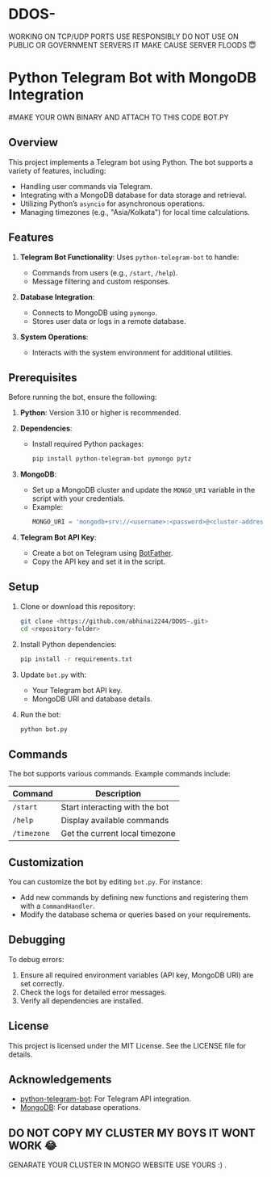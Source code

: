 # DDOS-
WORKING ON TCP/UDP PORTS USE RESPONSIBLY DO NOT USE ON PUBLIC OR GOVERNMENT SERVERS IT MAKE CAUSE SERVER FLOODS 😇
# Python Telegram Bot with MongoDB Integration

#MAKE YOUR OWN BINARY AND ATTACH TO THIS CODE BOT.PY

## Overview
This project implements a Telegram bot using Python. The bot supports a variety of features, including:

- Handling user commands via Telegram.
- Integrating with a MongoDB database for data storage and retrieval.
- Utilizing Python’s `asyncio` for asynchronous operations.
- Managing timezones (e.g., "Asia/Kolkata") for local time calculations.

## Features
1. **Telegram Bot Functionality**: Uses `python-telegram-bot` to handle:
   - Commands from users (e.g., `/start`, `/help`).
   - Message filtering and custom responses.

2. **Database Integration**:
   - Connects to MongoDB using `pymongo`.
   - Stores user data or logs in a remote database.

3. **System Operations**:
   - Interacts with the system environment for additional utilities.

## Prerequisites
Before running the bot, ensure the following:

1. **Python**: Version 3.10 or higher is recommended.
2. **Dependencies**:
   - Install required Python packages:
     ```bash
     pip install python-telegram-bot pymongo pytz
     ```
3. **MongoDB**:
   - Set up a MongoDB cluster and update the `MONGO_URI` variable in the script with your credentials.
   - Example:
     ```python
     MONGO_URI = 'mongodb+srv://<username>:<password>@<cluster-address>/myDatabase?retryWrites=true&w=majority'
     ```

4. **Telegram Bot API Key**:
   - Create a bot on Telegram using [BotFather](https://core.telegram.org/bots#botfather).
   - Copy the API key and set it in the script.

## Setup

1. Clone or download this repository:
   ```bash
   git clone <https://github.com/abhinai2244/DDOS-.git>
   cd <repository-folder>
   ```

2. Install Python dependencies:
   ```bash
   pip install -r requirements.txt
   ```

3. Update `bot.py` with:
   - Your Telegram bot API key.
   - MongoDB URI and database details.

4. Run the bot:
   ```bash
   python bot.py
   ```

## Commands
The bot supports various commands. Example commands include:

| Command     | Description                    |
|-------------|--------------------------------|
| `/start`    | Start interacting with the bot |
| `/help`     | Display available commands     |
| `/timezone` | Get the current local timezone |

## Customization
You can customize the bot by editing `bot.py`. For instance:

- Add new commands by defining new functions and registering them with a `CommandHandler`.
- Modify the database schema or queries based on your requirements.

## Debugging
To debug errors:
1. Ensure all required environment variables (API key, MongoDB URI) are set correctly.
2. Check the logs for detailed error messages.
3. Verify all dependencies are installed.

## License
This project is licensed under the MIT License. See the LICENSE file for details.

## Acknowledgements
- [python-telegram-bot](https://python-telegram-bot.readthedocs.io/): For Telegram API integration.
- [MongoDB](https://www.mongodb.com/): For database operations.


## DO NOT COPY MY CLUSTER MY BOYS IT WONT WORK 😂
GENARATE YOUR CLUSTER IN MONGO WEBSITE USE YOURS :)   .
